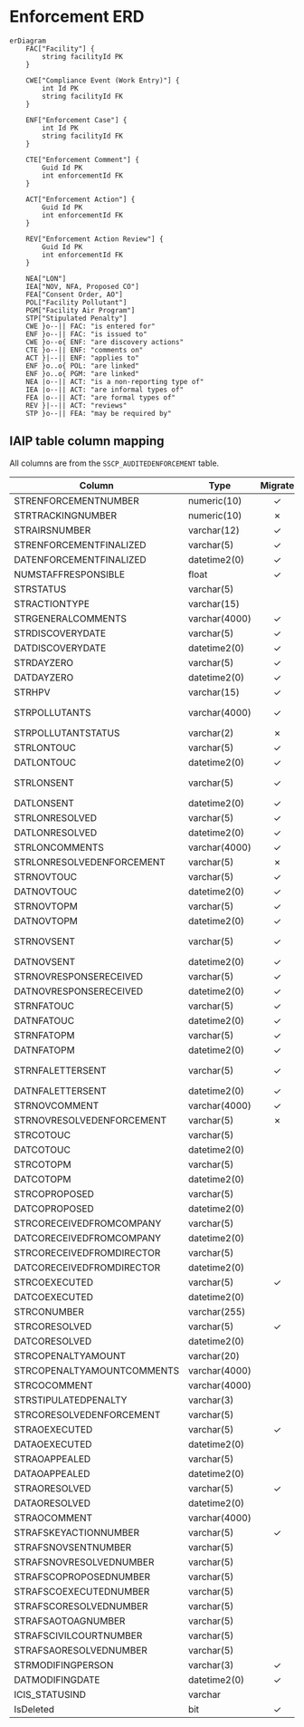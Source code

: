 # Enforcement ERD

```mermaid
erDiagram
    FAC["Facility"] {
        string facilityId PK
    }

    CWE["Compliance Event (Work Entry)"] {
        int Id PK
        string facilityId FK
    }

    ENF["Enforcement Case"] {
        int Id PK
        string facilityId FK
    }

    CTE["Enforcement Comment"] {
        Guid Id PK
        int enforcementId FK
    }

    ACT["Enforcement Action"] {
        Guid Id PK
        int enforcementId FK
    }

    REV["Enforcement Action Review"] {
        Guid Id PK
        int enforcementId FK
    }

    NEA["LON"]
    IEA["NOV, NFA, Proposed CO"]
    FEA["Consent Order, AO"]
    POL["Facility Pollutant"]
    PGM["Facility Air Program"]
    STP["Stipulated Penalty"]
    CWE }o--|| FAC: "is entered for"
    ENF }o--|| FAC: "is issued to"
    CWE }o--o{ ENF: "are discovery actions"
    CTE }o--|| ENF: "comments on"
    ACT }|--|| ENF: "applies to"
    ENF }o..o{ POL: "are linked"
    ENF }o..o{ PGM: "are linked"
    NEA |o--|| ACT: "is a non-reporting type of"
    IEA |o--|| ACT: "are informal types of"
    FEA |o--|| ACT: "are formal types of"
    REV }|--|| ACT: "reviews"
    STP }o--|| FEA: "may be required by"

```

## IAIP table column mapping

All columns are from the `SSCP_AUDITEDENFORCEMENT` table.

| Column                     | Type          | Migrate | Case                    | Action           | Review            |
|----------------------------|---------------|:-------:|-------------------------|------------------|-------------------|
| STRENFORCEMENTNUMBER       | numeric(10)   |    ✓    | Id                      | EnforcementCase  |                   |
| STRTRACKINGNUMBER          | numeric(10)   |    ✗    |                         |                  |                   |
| STRAIRSNUMBER              | varchar(12)   |    ✓    | FacilityId              |                  |                   |
| STRENFORCEMENTFINALIZED    | varchar(5)    |    ✓    | IsClosed, Status        |                  |                   |
| DATENFORCEMENTFINALIZED    | datetime2(0)  |    ✓    | ClosedDate              |                  |                   |
| NUMSTAFFRESPONSIBLE        | float         |    ✓    | ResponsibleStaff        | ResponsibleStaff |                   |
| STRSTATUS                  | varchar(5)    |         |                         |                  |                   |
| STRACTIONTYPE              | varchar(15)   |         |                         |                  |                   |
| STRGENERALCOMMENTS         | varchar(4000) |    ✓    | Notes                   |                  |                   |
| STRDISCOVERYDATE           | varchar(5)    |    ✓    | DiscoveryDate           |                  |                   |
| DATDISCOVERYDATE           | datetime2(0)  |    ✓    | DiscoveryDate           |                  |                   |
| STRDAYZERO                 | varchar(5)    |    ✓    | DayZero                 |                  |                   |
| DATDAYZERO                 | datetime2(0)  |    ✓    | DayZero                 |                  |                   |
| STRHPV                     | varchar(15)   |    ✓    | ViolationTypeId         |                  |                   |
| STRPOLLUTANTS              | varchar(4000) |    ✓    | Pollutants, AirPrograms |                  |                   |
| STRPOLLUTANTSTATUS         | varchar(2)    |    ✗    |                         |                  |                   |
| STRLONTOUC                 | varchar(5)    |    ✓    |                         |                  | Status            |
| DATLONTOUC                 | datetime2(0)  |    ✓    |                         |                  | DateRequested     |
| STRLONSENT                 | varchar(5)    |    ✓    |                         | Approved, Issued | Completed, Status |
| DATLONSENT                 | datetime2(0)  |    ✓    |                         | IssueDate        | DateCompleted     |
| STRLONRESOLVED             | varchar(5)    |    ✓    | Status, IsClosed        |                  |                   |
| DATLONRESOLVED             | datetime2(0)  |    ✓    | ClosedDate              |                  |                   |
| STRLONCOMMENTS             | varchar(4000) |    ✓    |                         | Notes            |                   |
| STRLONRESOLVEDENFORCEMENT  | varchar(5)    |    ✗    |                         |                  |                   |
| STRNOVTOUC                 | varchar(5)    |    ✓    |                         |                  | Status            |
| DATNOVTOUC                 | datetime2(0)  |    ✓    |                         |                  | DateRequested     |
| STRNOVTOPM                 | varchar(5)    |    ✓    |                         |                  | Status            |
| DATNOVTOPM                 | datetime2(0)  |    ✓    |                         |                  | DateRequested     |
| STRNOVSENT                 | varchar(5)    |    ✓    |                         | Approved, Issued | Completed, Status |
| DATNOVSENT                 | datetime2(0)  |    ✓    |                         | IssueDate        | DateCompleted     |
| STRNOVRESPONSERECEIVED     | varchar(5)    |    ✓    |                         | ResponseReceived |                   |
| DATNOVRESPONSERECEIVED     | datetime2(0)  |    ✓    |                         | ResponseReceived |                   |
| STRNFATOUC                 | varchar(5)    |    ✓    |                         |                  | Status            |
| DATNFATOUC                 | datetime2(0)  |    ✓    |                         |                  | DateRequested     |
| STRNFATOPM                 | varchar(5)    |    ✓    |                         |                  | Status            |
| DATNFATOPM                 | datetime2(0)  |    ✓    |                         |                  | DateRequested     |
| STRNFALETTERSENT           | varchar(5)    |    ✓    | Status                  | Approved, Issued | Completed, Status |
| DATNFALETTERSENT           | datetime2(0)  |    ✓    |                         | IssueDate        | DateCompleted     |
| STRNOVCOMMENT              | varchar(4000) |    ✓    |                         | Notes            |                   |
| STRNOVRESOLVEDENFORCEMENT  | varchar(5)    |    ✗    |                         |                  |                   |
| STRCOTOUC                  | varchar(5)    |         |                         |                  |                   |
| DATCOTOUC                  | datetime2(0)  |         |                         |                  |                   |
| STRCOTOPM                  | varchar(5)    |         |                         |                  |                   |
| DATCOTOPM                  | datetime2(0)  |         |                         |                  |                   |
| STRCOPROPOSED              | varchar(5)    |         |                         |                  |                   |
| DATCOPROPOSED              | datetime2(0)  |         |                         |                  |                   |
| STRCORECEIVEDFROMCOMPANY   | varchar(5)    |         |                         |                  |                   |
| DATCORECEIVEDFROMCOMPANY   | datetime2(0)  |         |                         |                  |                   |
| STRCORECEIVEDFROMDIRECTOR  | varchar(5)    |         |                         |                  |                   |
| DATCORECEIVEDFROMDIRECTOR  | datetime2(0)  |         |                         |                  |                   |
| STRCOEXECUTED              | varchar(5)    |    ✓    | Status                  |                  |                   |
| DATCOEXECUTED              | datetime2(0)  |         |                         |                  |                   |
| STRCONUMBER                | varchar(255)  |         |                         |                  |                   |
| STRCORESOLVED              | varchar(5)    |    ✓    | Status                  |                  |                   |
| DATCORESOLVED              | datetime2(0)  |         |                         |                  |                   |
| STRCOPENALTYAMOUNT         | varchar(20)   |         |                         |                  |                   |
| STRCOPENALTYAMOUNTCOMMENTS | varchar(4000) |         |                         |                  |                   |
| STRCOCOMMENT               | varchar(4000) |         |                         |                  |                   |
| STRSTIPULATEDPENALTY       | varchar(3)    |         |                         |                  |                   |
| STRCORESOLVEDENFORCEMENT   | varchar(5)    |         |                         |                  |                   |
| STRAOEXECUTED              | varchar(5)    |    ✓    | Status                  |                  |                   |
| DATAOEXECUTED              | datetime2(0)  |         |                         |                  |                   |
| STRAOAPPEALED              | varchar(5)    |         |                         |                  |                   |
| DATAOAPPEALED              | datetime2(0)  |         |                         |                  |                   |
| STRAORESOLVED              | varchar(5)    |    ✓    | Status                  |                  |                   |
| DATAORESOLVED              | datetime2(0)  |         |                         |                  |                   |
| STRAOCOMMENT               | varchar(4000) |         |                         |                  |                   |
| STRAFSKEYACTIONNUMBER      | varchar(5)    |    ✓    | AfsKeyActionNumber      |                  |                   |
| STRAFSNOVSENTNUMBER        | varchar(5)    |         |                         |                  |                   |
| STRAFSNOVRESOLVEDNUMBER    | varchar(5)    |         |                         |                  |                   |
| STRAFSCOPROPOSEDNUMBER     | varchar(5)    |         |                         |                  |                   |
| STRAFSCOEXECUTEDNUMBER     | varchar(5)    |         |                         |                  |                   |
| STRAFSCORESOLVEDNUMBER     | varchar(5)    |         |                         |                  |                   |
| STRAFSAOTOAGNUMBER         | varchar(5)    |         |                         |                  |                   |
| STRAFSCIVILCOURTNUMBER     | varchar(5)    |         |                         |                  |                   |
| STRAFSAORESOLVEDNUMBER     | varchar(5)    |         |                         |                  |                   |
| STRMODIFINGPERSON          | varchar(3)    |    ✓    | UpdatedById             | UpdatedById      |                   |
| DATMODIFINGDATE            | datetime2(0)  |    ✓    | UpdatedAt               | UpdatedAt        |                   |
| ICIS_STATUSIND             | varchar       |         |                         |                  |                   |
| IsDeleted                  | bit           |    ✓    | IsDeleted               |                  |                   |
